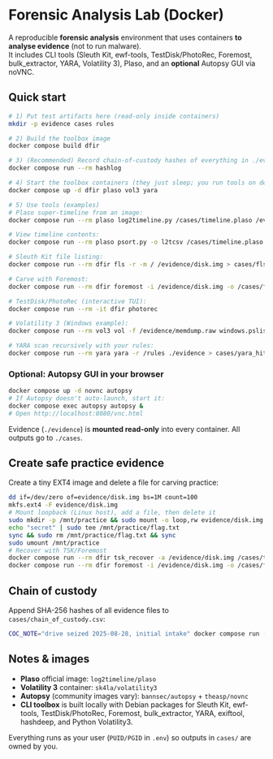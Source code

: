 # Forensic Analysis Lab (Docker)

A reproducible **forensic analysis** environment that uses containers **to analyse evidence** (not to run malware).  
It includes CLI tools (Sleuth Kit, ewf-tools, TestDisk/PhotoRec, Foremost, bulk_extractor, YARA, Volatility 3), Plaso, and an **optional** Autopsy GUI via noVNC.

## Quick start

```bash
# 1) Put test artifacts here (read-only inside containers)
mkdir -p evidence cases rules

# 2) Build the toolbox image
docker compose build dfir

# 3) (Recommended) Record chain-of-custody hashes of everything in ./evidence
docker compose run --rm hashlog

# 4) Start the toolbox containers (they just sleep; you run tools on demand)
docker compose up -d dfir plaso vol3 yara

# 5) Use tools (examples)
# Plaso super-timeline from an image:
docker compose run --rm plaso log2timeline.py /cases/timeline.plaso /evidence/disk.img

# View timeline contents:
docker compose run --rm plaso psort.py -o l2tcsv /cases/timeline.plaso > cases/timeline.csv

# Sleuth Kit file listing:
docker compose run --rm dfir fls -r -m / /evidence/disk.img > cases/fls.txt

# Carve with Foremost:
docker compose run --rm dfir foremost -i /evidence/disk.img -o /cases/foremost_out

# TestDisk/PhotoRec (interactive TUI):
docker compose run --rm -it dfir photorec

# Volatility 3 (Windows example):
docker compose run --rm vol3 vol -f /evidence/memdump.raw windows.pslist.PsList

# YARA scan recursively with your rules:
docker compose run --rm yara yara -r /rules ./evidence > cases/yara_hits.txt
```

### Optional: Autopsy GUI in your browser
```bash
docker compose up -d novnc autopsy
# If Autopsy doesn't auto-launch, start it:
docker compose exec autopsy autopsy &
# Open http://localhost:8080/vnc.html
```
Evidence (`./evidence`) is **mounted read-only** into every container. All outputs go to `./cases`.

## Create safe practice evidence
Create a tiny EXT4 image and delete a file for carving practice:
```bash
dd if=/dev/zero of=evidence/disk.img bs=1M count=100
mkfs.ext4 -F evidence/disk.img
# Mount loopback (Linux host), add a file, then delete it
sudo mkdir -p /mnt/practice && sudo mount -o loop,rw evidence/disk.img /mnt/practice
echo "secret" | sudo tee /mnt/practice/flag.txt
sync && sudo rm /mnt/practice/flag.txt && sync
sudo umount /mnt/practice
# Recover with TSK/Foremost
docker compose run --rm dfir tsk_recover -a /evidence/disk.img /cases/tsk_recover_out
docker compose run --rm dfir foremost -i /evidence/disk.img -o /cases/foremost_out
```

## Chain of custody
Append SHA-256 hashes of all evidence files to `cases/chain_of_custody.csv`:
```bash
COC_NOTE="drive seized 2025-08-28, initial intake" docker compose run --rm hashlog
```

## Notes & images
- **Plaso** official image: `log2timeline/plaso`  
- **Volatility 3** container: `sk4la/volatility3`  
- **Autopsy** (community images vary): `bannsec/autopsy` + `theasp/novnc`  
- **CLI toolbox** is built locally with Debian packages for Sleuth Kit, ewf-tools, TestDisk/PhotoRec, Foremost, bulk_extractor, YARA, exiftool, hashdeep, and Python Volatility3.

Everything runs as your user (`PUID/PGID` in `.env`) so outputs in `cases/` are owned by you.
